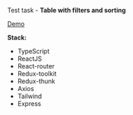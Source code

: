 Test task - **Table with filters and sorting**

[Demo](https://mollehxh.github.io/table-testing-application/)

**Stack:**

- TypeScript
- ReactJS
- React-router
- Redux-toolkit
- Redux-thunk
- Axios
- Tailwind
- Express
